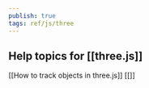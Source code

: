 ```yaml
---
publish: true
tags: ref/js/three
---
```

Help topics for [[three.js]]
- 
[[How to track objects in three.js]]
[[]]
